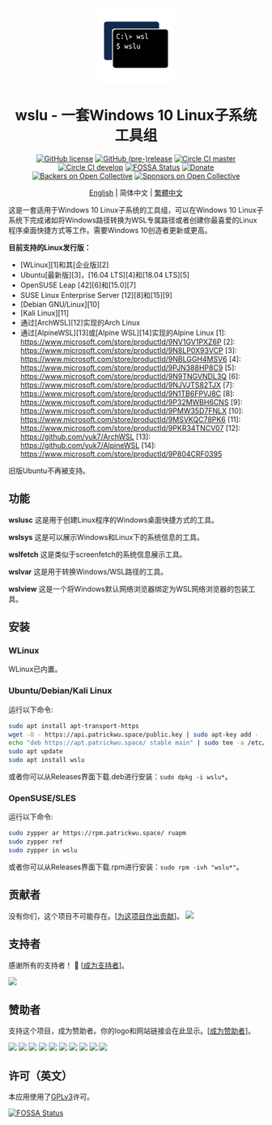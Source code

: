 <div align="center">

<img width="150" height="150" src="extras/icon.png">

# wslu - 一套Windows 10 Linux子系统工具组

[![GitHub license](https://badgen.net/github/license/wslutilities/wslu?icon=github&label=&color=cyan)](https://github.com/wslutilities/wslu/blob/master/LICENSE)
[![GitHub (pre-)release](https://badgen.net/github/release/wslutilities/wslu?icon=github&label=&color=yellow)](https://github.com/wslutilities/wslu)
[![Circle CI master](https://badgen.net/circleci/github/wslutilities/wslu/master?label=master&icon=circleci)](https://circleci.com/gh/wslutilities/wslu/tree/master)
[![Circle CI develop](https://badgen.net/circleci/github/wslutilities/wslu/develop?label=develop&icon=circleci)](https://circleci.com/gh/wslutilities/wslu/tree/develop)
[![FOSSA Status](https://app.fossa.io/api/projects/git%2Bgithub.com%2Fpatrick330602%2Fwslu.svg?type=shield)](https://app.fossa.io/projects/git%2Bgithub.com%2Fpatrick330602%2Fwslu?ref=badge_shield)
[![Donate](https://badgen.net/badge/Donate/Paypal/purple)](https://www.paypal.me/callmepk/)
[![Backers on Open Collective](https://opencollective.com/wslu/backers/badge.svg)](#backers)
[![Sponsors on Open Collective](https://opencollective.com/wslu/sponsors/badge.svg)](#sponsors) 

[English](README.md) | 简体中文 | [繁體中文](README.hant.md)

</div>

这是一套适用于Windows 10 Linux子系统的工具组，可以在Windows 10 Linux子系统下完成诸如将Windows路径转换为WSL专属路径或者创建你最喜爱的Linux程序桌面快捷方式等工作。需要Windows 10创造者更新或更高。

**目前支持的Linux发行版：**
- [WLinux][1]和其[企业版][2]
- Ubuntu[最新版][3]，[16.04 LTS][4]和[18.04 LTS][5]
- OpenSUSE Leap [42][6]和[15.0][7]
- SUSE Linux Enterprise Server [12][8]和[15][9]
- [Debian GNU/Linux][10]
- [Kali Linux][11]
- 通过[ArchWSL][12]实现的Arch Linux
- 通过[AlpineWSL][13]或[Alpine WSL][14]实现的Alpine Linux
[1]: https://www.microsoft.com/store/productId/9NV1GV1PXZ6P
[2]: https://www.microsoft.com/store/productId/9N8LP0X93VCP
[3]: https://www.microsoft.com/store/productId/9NBLGGH4MSV6
[4]: https://www.microsoft.com/store/productId/9PJN388HP8C9
[5]: https://www.microsoft.com/store/productId/9N9TNGVNDL3Q
[6]: https://www.microsoft.com/store/productId/9NJVJTS82TJX
[7]: https://www.microsoft.com/store/productId/9N1TB6FPVJ8C
[8]: https://www.microsoft.com/store/productId/9P32MWBH6CNS
[9]: https://www.microsoft.com/store/productId/9PMW35D7FNLX
[10]: https://www.microsoft.com/store/productId/9MSVKQC78PK6
[11]: https://www.microsoft.com/store/productId/9PKR34TNCV07
[12]: https://github.com/yuk7/ArchWSL
[13]: https://github.com/yuk7/AlpineWSL
[14]: https://www.microsoft.com/store/productId/9P804CRF0395


旧版Ubuntu不再被支持。

## 功能

**wslusc**
这是用于创建Linux程序的Windows桌面快捷方式的工具。

**wslsys**
这是可以展示Windows和Linux下的系统信息的工具。

**wslfetch**
这是类似于screenfetch的系统信息展示工具。

**wslvar**
这是用于转换Windows/WSL路径的工具。

**wslview**
这是一个将Windows默认网络浏览器绑定为WSL网络浏览器的包装工具。

## 安装

### WLinux

WLinux已内置。

### Ubuntu/Debian/Kali Linux

运行以下命令:
```bash
sudo apt install apt-transport-https
wget -O - https://api.patrickwu.space/public.key | sudo apt-key add -
echo "deb https://apt.patrickwu.space/ stable main" | sudo tee -a /etc/apt/sources.list 
sudo apt update
sudo apt install wslu
```

或者你可以从Releases界面下载.deb进行安装：`sudo dpkg -i wslu*`。

### OpenSUSE/SLES

运行以下命令:
```bash
sudo zypper ar https://rpm.patrickwu.space/ ruapm
sudo zypper ref
sudo zypper in wslu
```

或者你可以从Releases界面下载.rpm进行安装：`sudo rpm -ivh "wslu*"`。

## 贡献者

没有你们，这个项目不可能存在。[[为这项目作出贡献](CONTRIBUTING.md)]。
<img src="https://opencollective.com/wslu/contributors.svg?width=890&button=false" />


## 支持者

感谢所有的支持者！ 🙏 [[成为支持者](tps://opencollective.com/wslu#backer)]。

<a href="https://opencollective.com/wslu#backers" target="_blank"><img src="https://opencollective.com/wslu/backers.svg?width=890"></a>


## 赞助者

支持这个项目，成为赞助者。你的logo和网站链接会在此显示。[[成为赞助者](https://opencollective.com/wslu#sponsor)]。

<a href="https://opencollective.com/wslu/sponsor/0/website" target="_blank"><img src="https://opencollective.com/wslu/sponsor/0/avatar.svg"></a>
<a href="https://opencollective.com/wslu/sponsor/1/website" target="_blank"><img src="https://opencollective.com/wslu/sponsor/1/avatar.svg"></a>
<a href="https://opencollective.com/wslu/sponsor/2/website" target="_blank"><img src="https://opencollective.com/wslu/sponsor/2/avatar.svg"></a>
<a href="https://opencollective.com/wslu/sponsor/3/website" target="_blank"><img src="https://opencollective.com/wslu/sponsor/3/avatar.svg"></a>
<a href="https://opencollective.com/wslu/sponsor/4/website" target="_blank"><img src="https://opencollective.com/wslu/sponsor/4/avatar.svg"></a>
<a href="https://opencollective.com/wslu/sponsor/5/website" target="_blank"><img src="https://opencollective.com/wslu/sponsor/5/avatar.svg"></a>
<a href="https://opencollective.com/wslu/sponsor/6/website" target="_blank"><img src="https://opencollective.com/wslu/sponsor/6/avatar.svg"></a>
<a href="https://opencollective.com/wslu/sponsor/7/website" target="_blank"><img src="https://opencollective.com/wslu/sponsor/7/avatar.svg"></a>
<a href="https://opencollective.com/wslu/sponsor/8/website" target="_blank"><img src="https://opencollective.com/wslu/sponsor/8/avatar.svg"></a>
<a href="https://opencollective.com/wslu/sponsor/9/website" target="_blank"><img src="https://opencollective.com/wslu/sponsor/9/avatar.svg"></a>


## 许可（英文）

本应用使用了[GPLv3](LICENSE)许可。

[![FOSSA Status](https://app.fossa.io/api/projects/git%2Bgithub.com%2Fpatrick330602%2Fwslu.svg?type=large)](https://app.fossa.io/projects/git%2Bgithub.com%2Fpatrick330602%2Fwslu?ref=badge_large)

